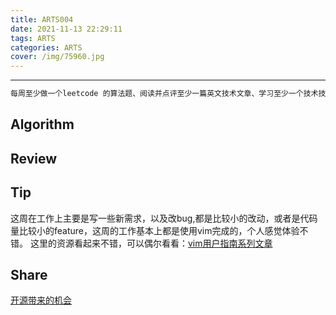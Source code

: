 ```yaml
---
title: ARTS004
date: 2021-11-13 22:29:11
tags: ARTS
categories: ARTS
cover: /img/75960.jpg
---
```


---

```tex
每周至少做一个leetcode 的算法题、阅读并点评至少一篇英文技术文章、学习至少一个技术技巧、分享一篇有观点和思考的技术文章。（也就是 Algorithm、Review、Tip、Share 简称 ARTS）
```

## Algorithm

## Review

## Tip
   这周在工作上主要是写一些新需求，以及改bug,都是比较小的改动，或者是代码量比较小的feature，这周的工作基本上都是使用vim完成的，个人感觉体验不错。
   这里的资源看起来不错，可以偶尔看看：[vim用户指南系列文章](https://linux.cn/article-8143-1.html)
## Share
   [开源带来的机会](https://linux.cn/article-13974-1.html)
